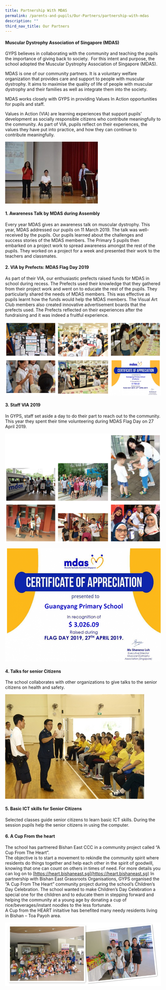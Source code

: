 ```yaml
---
title: Partnership With MDAS
permalink: /parents-and-pupils/Our-Partners/partnership-with-mdas
description: ""
third_nav_title: Our Partners
---
```

#### Muscular Dystrophy Association of Singapore (MDAS)

GYPS believes in collaborating with the community and teaching the pupils the importance of giving back to society.  For this intent and purpose, the school adopted the Muscular Dystrophy Association of Singapore (MDAS).

MDAS is one of our community partners. It is a voluntary welfare organization that provides care and support to people with muscular dystrophy. It aims to maximise the quality of life of people with muscular dystrophy and their families as well as integrate them into the society.

MDAS works closely with GYPS in providing Values In Action opportunities for pupils and staff.

Values in Action (VIA) are learning experiences that support pupils’ development as socially responsible citizens who contribute meaningfully to the community. As part of VIA, pupils reflect on their experiences, the values they have put into practice, and how they can continue to contribute meaningfully.

![](/images/mda1.jpeg)

#### 1\. Awareness Talk by MDAS during Assembly

Every year MDAS gives an awareness talk on muscular dystrophy. This year, MDAS addressed our pupils on 11 March 2019. The talk was well-received by the pupils. Our pupils learned about the challenges and success stories of the MDAS members. The Primary 5 pupils then embarked on a project work to spread awareness amongst the rest of the pupils. They worked on a project for a week and presented their work to the teachers and classmates.

#### 2\. VIA by Prefects: MDAS Flag Day 2019

As part of their VIA, our enthusiastic prefects raised funds for MDAS in school during recess. The Prefects used their knowledge that they gathered from their project work and went on to educate the rest of the pupils. They particularly shared the needs of MDAS members. This was effective as pupils learnt how the funds would help the MDAS members. The Visual Art Club members also created innovative advertisement boards that the prefects used. The Prefects reflected on their experiences after the fundraising and it was indeed a fruitful experience.

![](/images/mda2.png)


#### 3\. Staff VIA 2019

In GYPS, staff set aside a day to do their part to reach out to the community. This year they spent their time volunteering during MDAS Flag Day on 27 April 2019.

![](/images/mda3.png)

![](/images/mda4.png)

#### 4\. Talks for senior Citizens

The school collaborates with other organizations to give talks to the senior citizens on health and safety.

![](/images/mda5.jpeg)


#### 5\. Basic ICT skills for Senior Citizens

Selected classes guide senior citizens to learn basic ICT skills. During the session pupils help the senior citizens in using the computer.

#### 6\. A Cup From the heart

The school has partnered Bishan East CCC in a community project called “A Cup From The Heart”.  
The objective is to start a movement to rekindle the community spirit where residents do things together and help each other in the spirit of goodwill, knowing that one can count on others in times of need. For more details you can log on to [https://heart.bishaneast.sg](https://heart.bishaneast.sg)
In partnership with Bishan East Grassroots Organisations, GYPS organised the “A Cup From The Heart” community project during the school’s Children’s Day Celebration. The school wanted to make Children’s Day Celebration a special one for the children and to educate them in stepping forward and helping the community at a young age by donating a cup of rice/beverages/instant noodles to the less fortunate.  
A Cup from the HEART initaitive has benefited many needy residents living in Bishan – Toa Payoh area.

![](/images/mda6.jpeg)